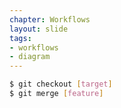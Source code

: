```yaml
---
chapter: Workflows
layout: slide
tags:
- workflows
- diagram
---
```


```bash
$ git checkout [target]
$ git merge [feature]
```
